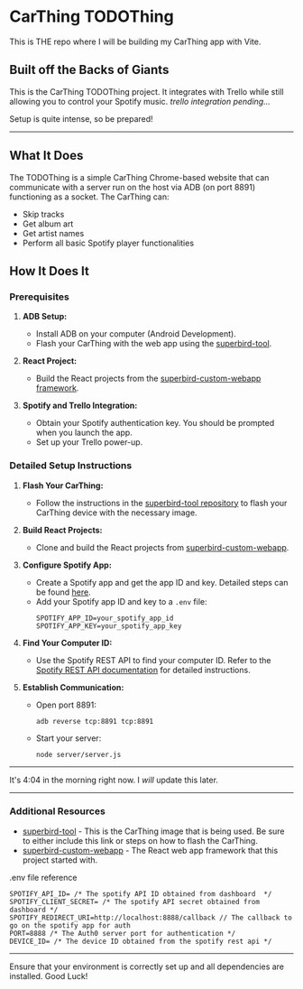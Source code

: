 # CarThing TODOThing

This is THE repo where I will be building my CarThing app with Vite.

## Built off the Backs of Giants

This is the CarThing TODOThing project. It integrates with Trello while still allowing you to control your Spotify music. *trello integration pending...*

Setup is quite intense, so be prepared!

---

## What It Does

The TODOThing is a simple CarThing Chrome-based website that can communicate with a server run on the host via ADB (on port 8891) functioning as a socket. The CarThing can:

- Skip tracks
- Get album art
- Get artist names
- Perform all basic Spotify player functionalities

## How It Does It

### Prerequisites

1. **ADB Setup:**
   - Install ADB on your computer (Android Development).
   - Flash your CarThing with the web app using the [superbird-tool](https://github.com/bishopdynamics/superbird-tool).

2. **React Project:**
   - Build the React projects from the [superbird-custom-webapp framework](https://github.com/pajowu/superbird-custom-webapp/tree/main).

3. **Spotify and Trello Integration:**
   - Obtain your Spotify authentication key. You should be prompted when you launch the app.
   - Set up your Trello power-up.

### Detailed Setup Instructions

1. **Flash Your CarThing:**
   - Follow the instructions in the [superbird-tool repository](https://github.com/bishopdynamics/superbird-tool) to flash your CarThing device with the necessary image.

2. **Build React Projects:**
   - Clone and build the React projects from [superbird-custom-webapp](https://github.com/pajowu/superbird-custom-webapp/tree/main).

3. **Configure Spotify App:**
   - Create a Spotify app and get the app ID and key. Detailed steps can be found [here](https://developer.spotify.com/documentation/web-api/quick-start/).
   - Add your Spotify app ID and key to a `.env` file:
     ```
     SPOTIFY_APP_ID=your_spotify_app_id
     SPOTIFY_APP_KEY=your_spotify_app_key
     ```

4. **Find Your Computer ID:**
   - Use the Spotify REST API to find your computer ID. Refer to the [Spotify REST API documentation](https://developer.spotify.com/documentation/web-api/reference/#/operations/get-information-about-the-users-current-playback) for detailed instructions.

5. **Establish Communication:**
   - Open port 8891:
     ```
     adb reverse tcp:8891 tcp:8891
     ```
   - Start your server:
     ```
     node server/server.js
     ```

---

It's 4:04 in the morning right now. I *will* update this later.

---

### Additional Resources

- [superbird-tool](https://github.com/bishopdynamics/superbird-tool) - This is the CarThing image that is being used. Be sure to either include this link or steps on how to flash the CarThing.
- [superbird-custom-webapp](https://github.com/pajowu/superbird-custom-webapp/tree/main) - The React web app framework that this project started with.

.env file reference
```
SPOTIFY_API_ID= /* The spotify API ID obtained from dashboard  */
SPOTIFY_CLIENT_SECRET= /* The spotify API secret obtained from dashboard */
SPOTIFY_REDIRECT_URI=http://localhost:8888/callback // The callback to go on the spotify app for auth
PORT=8888 /* The Auth0 server port for authentication */
DEVICE_ID= /* The device ID obtained from the spotify rest api */
```

---

Ensure that your environment is correctly set up and all dependencies are installed. Good Luck!
